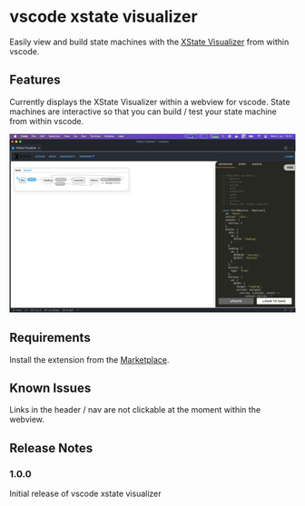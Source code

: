 # vscode xstate visualizer

Easily view and build state machines with the [XState Visualizer](https://xstate.js.org/viz/ "XState Viz") from within vscode.

## Features

Currently displays the XState Visualizer within a webview for vscode. State machines are interactive so that you can build / test your state machine from within vscode.

![XState Visualizer](https://github.com/damiensedgwick/vscode-xstate-visualizer/blob/main/images/xstate-viz.png)

## Requirements

Install the extension from the [Marketplace](https://marketplace.visualstudio.com/items?itemName=dksedgwick.xstateviz).

## Known Issues

Links in the header / nav are not clickable at the moment within the webview.

## Release Notes

### 1.0.0

Initial release of vscode xstate visualizer
